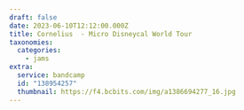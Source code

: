 ```yaml
---
draft: false
date: 2023-06-10T12:12:00.000Z
title: Cornelius  - Micro Disneycal World Tour
taxonomies:
  categories:
    - jams
extra:
  service: bandcamp
  id: "138954257"
  thumbnail: https://f4.bcbits.com/img/a1386694277_16.jpg
---
```

